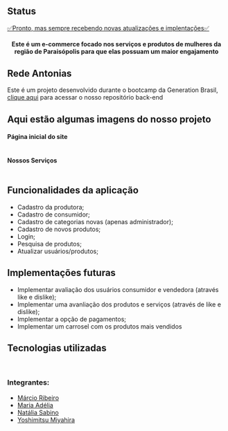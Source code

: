 <h2>Status</h2>
<a href="https://redeantonias.netlify.app/" target="_blank">✅Pronto, mas sempre recebendo novas atualizações e implentações✅</a> 

<p align="center">
<a target="_blank" href="https://redeantonias.netlify.app/>
  <img src="https://i.imgur.com/JWtPQ50.png" alt="Rede Antonias"/>
  </a>
</p>

<h4 align="center">Este é um e-commerce focado nos serviços e produtos de mulheres da região de Paraisópolis para que elas possuam um maior engajamento</h4>

<h2>Rede Antonias</h2>
  Este é um projeto desenvolvido durante o bootcamp da Generation Brasil, <a href="https://github.com/mariaadelia/ProjetoRedeAntonias">clique aqui</a> para acessar o nosso repositório back-end
<h2>Aqui estão algumas imagens do nosso projeto</h2>
<h4>Página inicial do site</h4>
<img alt="" src="https://media.discordapp.net/attachments/854768370889392148/867200671517900810/unknown.png?width=1373&height=676">
<h4>Nossos Serviços</h4>
<img alt="" src="https://media.discordapp.net/attachments/854768370889392148/867205602853257236/unknown.png?width=801&height=676"/>

<h2>Funcionalidades da aplicação</h2>
                                                                                                                      
- Cadastro da produtora;                    
- Cadastro de consumidor;
- Cadastro de categorias novas (apenas administrador);
- Cadastro de novos produtos;
- Login;
- Pesquisa de produtos;
- Atualizar usuários/produtos;
                                                                                                                       
<h2>Implementações futuras</h2>
                                                                                                                                 
- Implementar avaliação dos usuários consumidor e vendedora (através like e dislike);
- Implementar uma avanliação dos produtos e serviços (através de like e dislike);
- Implementar a opção de pagamentos;                                                                                                                                 
- Implementar um carrosel com os produtos mais vendidos                                                                             
<h2>Tecnologias utilizadas</h2>
                                                                                                                       
<a href="https://developer.mozilla.org/pt-BR/docs/Web/JavaScript"><img alt="" src="https://img.shields.io/badge/JavaScript-323330?style=for-the-badge&logo=javascript&logoColor=F7DF1E"/></a>
<a href="https://getbootstrap.com/"><img alt="" src="https://img.shields.io/badge/Bootstrap-563D7C?style=for-the-badge&logo=bootstrap&logoColor=white"/></a>
<a href="https://developer.mozilla.org/pt-BR/docs/Web/HTML"><img alt="" src="https://img.shields.io/badge/HTML-239120?style=for-the-badge&logo=html5&logoColor=white"/></a>
<a href="https://www.typescriptlang.org/"><img alt="" src="https://img.shields.io/badge/typescript%20-%23007ACC.svg?&style=for-the-badge&logo=typescript&logoColor=white"/></a>
<a href="https://developer.mozilla.org/pt-BR/docs/Web/CSS"><img alt="" src="https://img.shields.io/badge/CSS-239120?&style=for-the-badge&logo=css3&logoColor=white"/></a>
<a href="https://angular.io/"><img alt="" src="https://img.shields.io/badge/Angular-DD0031?style=for-the-badge&logo=angular&logoColor=white"/></a>
<a href="https://www.figma.com/"><img alt="" src="https://img.shields.io/badge/figma%20-%23F24E1E.svg?&style=for-the-badge&logo=figma&logoColor=white"/></a>
                                                                                                                                                      

### Integrantes:
- [Márcio Ribeiro](https://github.com/KaitM1)
- [Maria Adélia](https://github.com/sabinonatalia)
- [Natália Sabino](https://github.com/sabinonatalia)                                                                                                                    
- [Yoshimitsu Miyahira](https://github.com/YoshiiTsuu)                                                                                                                 
